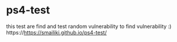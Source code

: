 # ps4-test
this test are find and test random vulnerability to find vulnerability :)
https://https://smailiki.github.io/ps4-test/
